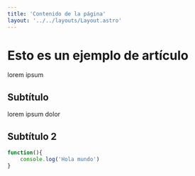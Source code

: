 ```yaml
---
title: 'Contenido de la página'
layout: '../../layouts/Layout.astro'
---
```

# Esto es un ejemplo de artículo

lorem ipsum

## Subtítulo

lorem ipsum dolor

## Subtítulo 2
```javascript
function(){
    console.log('Hola mundo')
}
```